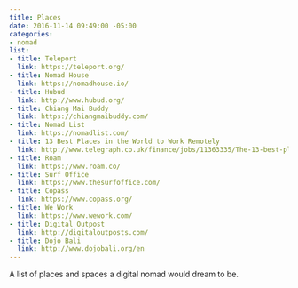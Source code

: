 ```yaml
---
title: Places
date: 2016-11-14 09:49:00 -05:00
categories:
- nomad
list:
- title: Teleport
  link: https://teleport.org/
- title: Nomad House
  link: https://nomadhouse.io/
- title: Hubud
  link: http://www.hubud.org/
- title: Chiang Mai Buddy
  link: https://chiangmaibuddy.com/
- title: Nomad List
  link: https://nomadlist.com/
- title: 13 Best Places in the World to Work Remotely
  link: http://www.telegraph.co.uk/finance/jobs/11363335/The-13-best-places-in-the-world-to-work-remotely.html
- title: Roam
  link: https://www.roam.co/
- title: Surf Office
  link: https://www.thesurfoffice.com/
- title: Copass
  link: https://www.copass.org/
- title: We Work
  link: https://www.wework.com/
- title: Digital Outpost
  link: http://digitaloutposts.com/
- title: Dojo Bali
  link: http://www.dojobali.org/en
---
```


A list of places and spaces a digital nomad would dream to be.